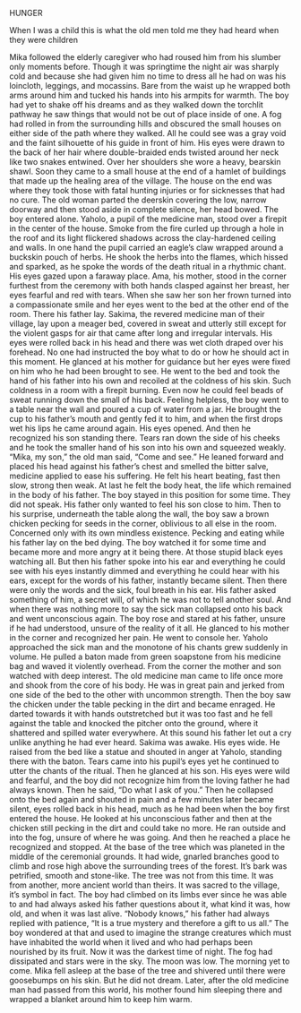 HUNGER

When I was a child this is what the old men told me they had heard when they were children

  Mika followed the elderly caregiver who had roused him from his slumber only moments before. Though it was springtime the night air was sharply cold and because she had given him no time to dress all he had on was his loincloth, leggings, and mocassins. Bare from the waist up he wrapped both arms around him and tucked his hands into his armpits for warmth. The boy had yet to shake off his dreams and as they walked down the torchlit pathway he saw things that would not be out of place inside of one. A fog had rolled in from the surrounding hills and obscured the small houses on either side of the path where they walked. All he could see was a gray void and the faint silhouette of his guide in front of him. His eyes were drawn to the back of her hair where double-braided ends twisted around her neck like two snakes entwined. Over her shoulders she wore a heavy, bearskin shawl.
  Soon they came to a small house at the end of a hamlet of buildings that made up the healing area of the village. The house on the end was where they took those with fatal hunting injuries or for sicknesses that had no cure. The old woman parted the deerskin covering the low, narrow doorway and then stood aside in complete silence, her head bowed. The boy entered alone.
  Yaholo, a pupil of the medicine man, stood over a firepit in the center of the house. Smoke from the fire curled up through a hole in the roof and its light flickered shadows across the clay-hardened ceiling and walls. In one hand the pupil carried an eagle’s claw wrapped around a buckskin pouch of herbs. He shook the herbs into the flames, which hissed and sparked, as he spoke the words of the death ritual in a rhythmic chant. His eyes gazed upon a faraway place.
  Ama, his mother, stood in the corner furthest from the ceremony with both hands clasped against her breast, her eyes fearful and red with tears. When she saw her son her frown turned into a compassionate smile and her eyes went to the bed at the other end of the room. There his father lay. 
	Sakima, the revered medicine man of their village, lay upon a meager bed, covered in sweat and utterly still except for the violent gasps for air that came after long and irregular intervals. His eyes were rolled back in his head and there was wet cloth draped over his forehead.
	No one had instructed the boy what to do or how he should act in this moment. He glanced at his mother for guidance but her eyes were fixed on him who he had been brought to see. He went to the bed and took the hand of his father into his own and recoiled at the coldness of his skin. Such coldness in a room with a firepit burning. Even now he could feel beads of sweat running down the small of his back. Feeling helpless, the boy went to a table near the wall and poured a cup of water from a jar. He brought the cup to his father’s mouth and gently fed it to him, and when the first drops wet his lips he came around again. His eyes opened. And then he recognized his son standing there. Tears ran down the side of his cheeks and he took the smaller hand of his son into his own and squeezed weakly.
	“Mika, my son,” the old man said, “Come and see.”
	He leaned forward and placed his head against his father’s chest and smelled the bitter salve, medicine applied to ease his suffering. He felt his heart beating, fast then slow, strong then weak. At last he felt the body heat, the life which remained in the body of his father. The boy stayed in this position for some time. They did not speak. His father only wanted to feel his son close to him.
	Then to his surprise, underneath the table along the wall, the boy saw a brown chicken pecking for seeds in the corner, oblivious to all else in the room. Concerned only with its own mindless existence. Pecking and eating while his father lay on the bed dying. The boy watched it for some time and became more and more angry at it being there. At those stupid black eyes watching all.
	But then his father spoke into his ear and everything he could see with his eyes instantly dimmed and everything he could hear with his ears, except for the words of his father, instantly became silent. Then there were only the words and the sick, foul breath in his ear. His father asked something of him, a secret will, of which he was not to tell another soul. And when there was nothing more to say the sick man collapsed onto his back and went unconscious again.
	The boy rose and stared at his father, unsure if he had understood, unsure of the reality of it all. He glanced to his mother in the corner and recognized her pain. He went to console her.
	Yaholo approached the sick man and the monotone of his chants grew suddenly in volume. He pulled a baton made from green soapstone from his medicine bag and waved it violently overhead. From the corner the mother and son watched with deep interest. The old medicine man came to life once more and shook from the core of his body. He was in great pain and jerked from one side of the bed to the other with uncommon strength.
	Then the boy saw the chicken under the table pecking in the dirt and became enraged. He darted towards it with hands outstretched but it was too fast and he fell against the table and knocked the pitcher onto the ground, where it shattered and spilled water everywhere. At this sound his father let out a cry unlike anything he had ever heard.
	Sakima was awake. His eyes wide. He raised from the bed like a statue and shouted in anger at Yaholo, standing there with the baton. Tears came into his pupil’s eyes yet he continued to utter the chants of the ritual. Then he glanced at his son. His eyes were wild and fearful, and the boy did not recognize him from the loving father he had always known. Then he said,
	“Do what I ask of you.”
	Then he collapsed onto the bed again and shouted in pain and a few minutes later became silent, eyes rolled back in his head, much as he had been when the boy first entered the house.
	He looked at his unconscious father and then at the chicken still pecking in the dirt and could take no more. He ran outside and into the fog, unsure of where he was going. And then he reached a place he recognized and stopped. 
	At the base of the tree which was planeted in the middle of the ceremonial grounds. It had wide, gnarled branches good to climb and rose high above the surrounding trees of the forest. It’s bark was petrified, smooth and stone-like. The tree was not from this time. It was from another, more ancient world than theirs. It was sacred to the village, it’s symbol in fact. The boy had climbed on its limbs ever since he was able to and had always asked his father questions about it, what kind it was, how old, and when it was last alive. “Nobody knows,” his father had always replied with patience, “It is a true mystery and therefore a gift to us all.” The boy wondered at that and used to imagine the strange creatures which must have inhabited the world when it lived and who had perhaps been nourished by its fruit.
	Now it was the darkest time of night. The fog had dissipated and stars were in the sky. The moon was low. The morning yet to come. Mika fell asleep at the base of the tree and shivered until there were goosebumps on his skin. But he did not dream. Later, after the old medicine man had passed from this world, his mother found him sleeping there and wrapped a blanket around him to keep him warm.